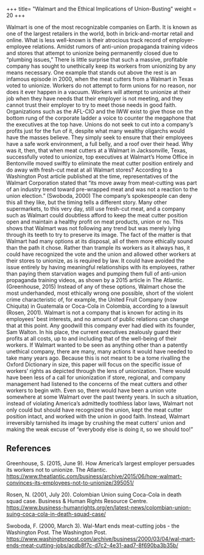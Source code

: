 +++
title= "Walmart and the Ethical Implications of Union-Busting"
weight = 20
+++


Walmart is one of the most recognizable companies on Earth. It is known as one of the largest retailers in the world, both in brick-and-mortar retail and online. What is less well-known is their atrocious track record of employer-employee relations. Amidst rumors of anti-union propaganda training videos and stores that attempt to unionize being permanently closed due to “plumbing issues,” There is little surprise that such a massive, profitable company has sought to unethically keep its workers from unionizing by any means necessary. One example that stands out above the rest is an infamous episode in 2000, when the meat cutters from a Walmart in Texas voted to unionize.
Workers do not attempt to form unions for no reason, nor does it ever happen in a vacuum. Workers will attempt to unionize at their job when they have needs that their employer is not meeting, and they cannot trust their employer to try to meet those needs in good faith. Organizations such as the AFL-CIO and the IWW exist to give those on the bottom rung of the corporate ladder a voice to counter the megaphone that the executives at the top have. Unions do not seek to cut into a company’s profits just for the fun of it, despite what many wealthy oligarchs would have the masses believe. They simply seek to ensure that their employees have a safe work environment, a full belly, and a roof over their head. Why was it, then, that when meat cutters at a Walmart in Jacksonville, Texas, successfully voted to unionize, top executives at Walmart’s Home Office in Bentonville moved swiftly to eliminate the meat cutter position entirely and do away with fresh-cut meat at all Walmart stores?
According to a Washington Post article published at the time, representatives of the Walmart Corporation stated that “its move away from meat-cutting was part of an industry trend toward pre-wrapped meat and was not a reaction to the union election.” (Swoboda, 2000) The company’s spokespeople can deny this all they like, but the timing tells a different story. Many other supermarkets, to this very day, still use fresh-cut meat, and a company such as Walmart could doubtless afford to keep the meat cutter position open and maintain a healthy profit on meat products, union or no. This shows that Walmart was not following any trend but was merely lying through its teeth to try to preserve its image.
The fact of the matter is that Walmart had many options at its disposal, all of them more ethically sound than the path it chose. Rather than trample its workers as it always has, it could have recognized the vote and the union and allowed other workers at their stores to unionize, as is required by law. It could have avoided the issue entirely by having meaningful relationships with its employees, rather than paying them starvation wages and pumping them full of anti-union propaganda training videos, as shown by a 2015 article in The Atlantic. (Greenhouse, 2015) Instead of any of these options, Walmart chose the most underhanded, most ethically wrong one possible, short of the violent crime characteristic of, for example, the United Fruit Company (now Chiquita) in Guatemala or Coca-Cola in Colombia, according to a lawsuit (Rosen, 2001).
Walmart is not a company that is known for acting in its employees’ best interests, and no amount of public relations can change that at this point. Any goodwill this company ever had died with its founder, Sam Walton. In his place, the current executives zealously guard their profits at all costs, up to and including that of the well-being of their workers. If Walmart wanted to be seen as anything other than a patently unethical company, there are many, many actions it would have needed to take many years ago. Because this is not meant to be a tome rivalling the Oxford Dictionary in size, this paper will focus on the specific issue of workers’ rights as depicted through the lens of unionization. There would have been less of a call for unionization if store, regional, and company management had listened to the concerns of the meat cutters and other workers to begin with. Even so, there would have been a union vote somewhere at some Walmart over the past twenty years. In such a situation, instead of violating America’s admittedly toothless labor laws, Walmart not only could but should have recognized the union, kept the meat cutter position intact, and worked with the union in good faith. Instead, Walmart irreversibly tarnished its image by crushing the meat cutters' union and making the weak excuse of “everybody else is doing it, so we should too!”

## References
Greenhouse, S. (2015, June 9). How America’s largest employer persuades its workers not to unionize. The Atlantic. https://www.theatlantic.com/business/archive/2015/06/how-walmart-convinces-its-employees-not-to-unionize/395051/ 

Rosen, N. (2001, July 20). Colombian Union suing Coca-Cola in death squad case. Business & Human Rights Resource Centre. https://www.business-humanrights.org/en/latest-news/colombian-union-suing-coca-cola-in-death-squad-case/ 

Swoboda, F. (2000, March 3). Wal-Mart ends meat-cutting jobs - the Washington Post. The Washington Post. https://www.washingtonpost.com/archive/business/2000/03/04/wal-mart-ends-meat-cutting-jobs/acdb8f7c-d7c2-4e31-aad7-8f690ba3b35b/ 
